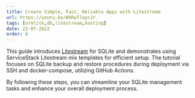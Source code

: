 ```yaml
---
title: Create Simple, Fast, Reliable Apps with Litestream
url: https://youtu.be/WXRwT7ayc1Y
tags: [ormlite,db,litestream,hosting]
date: 22-07-2022
order: 6
---
```


This guide introduces [Litestream](https://litestream.io) for SQLite and demonstrates using ServiceStack Litestream mix templates for efficient setup. 
The tutorial focuses on SQLite backup and restore procedures during deployment via SSH and docker-compose, utilizing GitHub Actions. 

By following these steps, you can streamline your SQLite management tasks and enhance your overall deployment process.